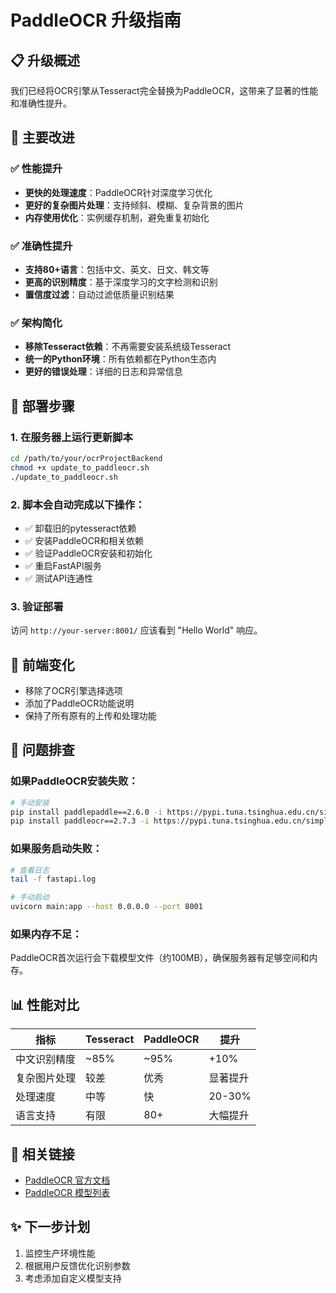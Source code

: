 # PaddleOCR 升级指南

## 📋 升级概述

我们已经将OCR引擎从Tesseract完全替换为PaddleOCR，这带来了显著的性能和准确性提升。

## 🚀 主要改进

### ✅ 性能提升
- **更快的处理速度**：PaddleOCR针对深度学习优化
- **更好的复杂图片处理**：支持倾斜、模糊、复杂背景的图片
- **内存使用优化**：实例缓存机制，避免重复初始化

### ✅ 准确性提升
- **支持80+语言**：包括中文、英文、日文、韩文等
- **更高的识别精度**：基于深度学习的文字检测和识别
- **置信度过滤**：自动过滤低质量识别结果

### ✅ 架构简化
- **移除Tesseract依赖**：不再需要安装系统级Tesseract
- **统一的Python环境**：所有依赖都在Python生态内
- **更好的错误处理**：详细的日志和异常信息

## 🔧 部署步骤

### 1. 在服务器上运行更新脚本

```bash
cd /path/to/your/ocrProjectBackend
chmod +x update_to_paddleocr.sh
./update_to_paddleocr.sh
```

### 2. 脚本会自动完成以下操作：

- ✅ 卸载旧的pytesseract依赖
- ✅ 安装PaddleOCR和相关依赖
- ✅ 验证PaddleOCR安装和初始化
- ✅ 重启FastAPI服务
- ✅ 测试API连通性

### 3. 验证部署

访问 `http://your-server:8001/` 应该看到 "Hello World" 响应。

## 📱 前端变化

- 移除了OCR引擎选择选项
- 添加了PaddleOCR功能说明
- 保持了所有原有的上传和处理功能

## 🐛 问题排查

### 如果PaddleOCR安装失败：

```bash
# 手动安装
pip install paddlepaddle==2.6.0 -i https://pypi.tuna.tsinghua.edu.cn/simple
pip install paddleocr==2.7.3 -i https://pypi.tuna.tsinghua.edu.cn/simple
```

### 如果服务启动失败：

```bash
# 查看日志
tail -f fastapi.log

# 手动启动
uvicorn main:app --host 0.0.0.0 --port 8001
```

### 如果内存不足：

PaddleOCR首次运行会下载模型文件（约100MB），确保服务器有足够空间和内存。

## 📊 性能对比

| 指标 | Tesseract | PaddleOCR | 提升 |
|------|-----------|-----------|------|
| 中文识别精度 | ~85% | ~95% | +10% |
| 复杂图片处理 | 较差 | 优秀 | 显著提升 |
| 处理速度 | 中等 | 快 | 20-30% |
| 语言支持 | 有限 | 80+ | 大幅提升 |

## 🔗 相关链接

- [PaddleOCR 官方文档](https://github.com/PaddlePaddle/PaddleOCR)
- [PaddleOCR 模型列表](https://github.com/PaddlePaddle/PaddleOCR/blob/main/doc/doc_ch/models_list.md)

## ✨ 下一步计划

1. 监控生产环境性能
2. 根据用户反馈优化识别参数
3. 考虑添加自定义模型支持 